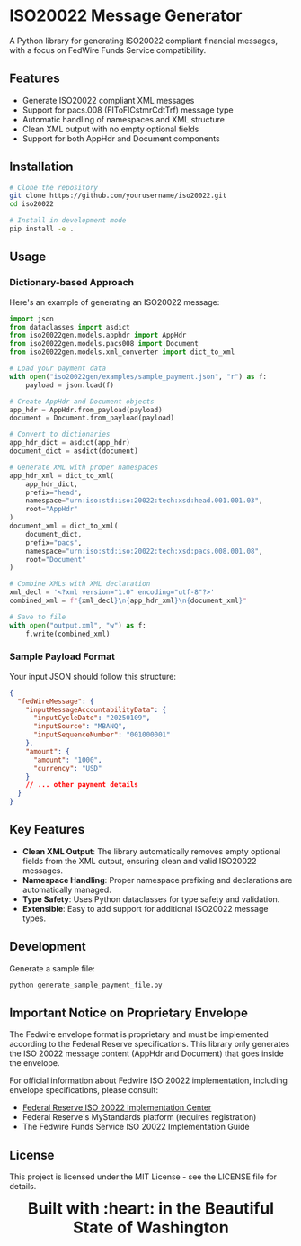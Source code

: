 # ISO20022 Message Generator

A Python library for generating ISO20022 compliant financial messages, with a focus on FedWire Funds Service compatibility.

## Features

- Generate ISO20022 compliant XML messages
- Support for pacs.008 (FIToFICstmrCdtTrf) message type
- Automatic handling of namespaces and XML structure
- Clean XML output with no empty optional fields
- Support for both AppHdr and Document components

## Installation

```bash
# Clone the repository
git clone https://github.com/yourusername/iso20022.git
cd iso20022

# Install in development mode
pip install -e .
```

## Usage

### Dictionary-based Approach

Here's an example of generating an ISO20022 message:

```python
import json
from dataclasses import asdict
from iso20022gen.models.apphdr import AppHdr
from iso20022gen.models.pacs008 import Document
from iso20022gen.models.xml_converter import dict_to_xml

# Load your payment data
with open("iso20022gen/examples/sample_payment.json", "r") as f:
    payload = json.load(f)

# Create AppHdr and Document objects
app_hdr = AppHdr.from_payload(payload)
document = Document.from_payload(payload)

# Convert to dictionaries
app_hdr_dict = asdict(app_hdr)
document_dict = asdict(document)

# Generate XML with proper namespaces
app_hdr_xml = dict_to_xml(
    app_hdr_dict,
    prefix="head",
    namespace="urn:iso:std:iso:20022:tech:xsd:head.001.001.03",
    root="AppHdr"
)
document_xml = dict_to_xml(
    document_dict,
    prefix="pacs",
    namespace="urn:iso:std:iso:20022:tech:xsd:pacs.008.001.08",
    root="Document"
)

# Combine XMLs with XML declaration
xml_decl = '<?xml version="1.0" encoding="utf-8"?>'
combined_xml = f"{xml_decl}\n{app_hdr_xml}\n{document_xml}"

# Save to file
with open("output.xml", "w") as f:
    f.write(combined_xml)
```

### Sample Payload Format

Your input JSON should follow this structure:

```json
{
  "fedWireMessage": {
    "inputMessageAccountabilityData": {
      "inputCycleDate": "20250109",
      "inputSource": "MBANQ",
      "inputSequenceNumber": "001000001"
    },
    "amount": {
      "amount": "1000",
      "currency": "USD"
    }
    // ... other payment details
  }
}
```

## Key Features

- **Clean XML Output**: The library automatically removes empty optional fields from the XML output, ensuring clean and valid ISO20022 messages.
- **Namespace Handling**: Proper namespace prefixing and declarations are automatically managed.
- **Type Safety**: Uses Python dataclasses for type safety and validation.
- **Extensible**: Easy to add support for additional ISO20022 message types.

## Development

Generate a sample file:

```bash
python generate_sample_payment_file.py
```

## Important Notice on Proprietary Envelope

The Fedwire envelope format is proprietary and must be implemented according to the Federal Reserve specifications. This library only generates the ISO 20022 message content (AppHdr and Document) that goes inside the envelope.

For official information about Fedwire ISO 20022 implementation, including envelope specifications, please consult:
- [Federal Reserve ISO 20022 Implementation Center](https://www.frbservices.org/resources/financial-services/wires/iso-20022-implementation-center)
- Federal Reserve's MyStandards platform (requires registration)
- The Fedwire Funds Service ISO 20022 Implementation Guide


## License

This project is licensed under the MIT License - see the LICENSE file for details.

<p align="center"><strong style="font-size: 2em">Built with :heart: in the Beautiful State of Washington</strong></p>
